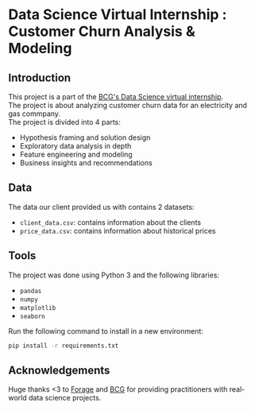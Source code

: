 # Data Science Virtual Internship : Customer Churn Analysis & Modeling

## Introduction

This project is a part of the [BCG's Data Science virtual internship](https://www.theforage.com/virtual-internships/prototype/Tcz8gTtprzAS4xSoK/Data-Science-Virtual-Experience-Program).  
The project is about analyzing customer churn data for an electricity and gas commpany.  
The project is divided into 4 parts:

- Hypothesis framing and solution design
- Exploratory data analysis in depth
- Feature engineering and modeling
- Business insights and recommendations

## Data

The data our client provided us with contains 2 datasets:

- `client_data.csv`: contains information about the clients
- `price_data.csv`: contains information about historical prices

## Tools

The project was done using Python 3 and the following libraries:

- `pandas`
- `numpy`
- `matplotlib`
- `seaborn`

Run the following command to install in a new environment:

```bash
pip install -r requirements.txt
```

## Acknowledgements

Huge thanks <3 to [Forage](https://www.theforage.com/) and [BCG](https://www.bcg.com/) for providing practitioners with real-world data science projects.
